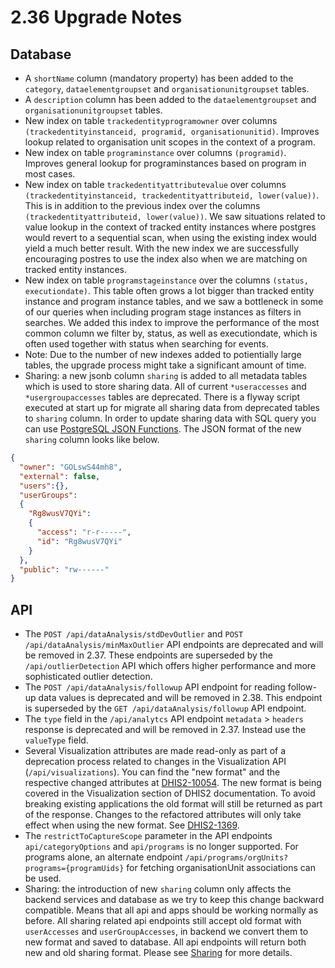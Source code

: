 # 2.36 Upgrade Notes

## Database

- A `shortName` column (mandatory property) has been added to the `category`, `dataelementgroupset` and `organisationunitgroupset` tables.
- A `description` column has been added to the `dataelementgroupset` and `organisationunitgroupset` tables.
- New index on table `trackedentityprogramowner` over columns `(trackedentityinstanceid, programid, organisationunitid)`. Improves lookup related to organisation unit scopes in the context of a program.
- New index on table `programinstance` over columns `(programid)`. Improves general lookup for programinstances based on program in most cases.
- New index on table `trackedentityattributevalue` over columns `(trackedentityinstanceid, trackedentityattributeid, lower(value))`. This is in addition to the previous index over the columns `(trackedentityattributeid, lower(value))`. We saw situations related to value lookup in the context of tracked entity instances where postgres would revert to a sequential scan, when using the existing index would yield a much better result. With the new index we are successfully encouraging postres to use the index also when we are matching on tracked entity instances.
- New index on table `programstageinstance` over the columns `(status, executiondate)`. This table often grows a lot bigger than tracked entity instance and program instance tables, and we saw a bottleneck in some of our queries when including program stage instances as filters in searches. We added this index to improve the performance of the most common column we filter by, status, as well as executiondate, which is often used together with status when searching for events.
- Note: Due to the number of new indexes added to potientially large tables, the upgrade process might take a significant amount of time.
- Sharing: a new jsonb column `sharing` is added to all metadata tables which is used to store sharing data. All of current `*useraccesses` and `*usergroupaccesses` tables are deprecated. There is a flyway script executed at start up for migrate all sharing data from deprecated tables to `sharing` column. In order to update sharing data with SQL query you can use [PostgreSQL JSON Functions](https://www.postgresql.org/docs/12/functions-json.html). The JSON format of the new `sharing` column looks like below. 
```json
{
  "owner": "GOLswS44mh8",
  "external": false,
  "users":{},
  "userGroups":
  {
    "Rg8wusV7QYi":
    {
      "access": "r-r-----",
      "id": "Rg8wusV7QYi"
    }
  },
  "public": "rw------"
}
```


## API

- The `POST /api/dataAnalysis/stdDevOutlier` and `POST /api/dataAnalysis/minMaxOutlier` API endpoints are deprecated and will be removed in 2.37. These endpoints are superseded by the `/api/outlierDetection` API which offers higher performance and more sophisticated outlier detection.
- The `POST /api/dataAnalysis/followup` API endpoint for reading follow-up data values is deprecated and will be removed in 2.38. This endpoint is superseded by the `GET /api/dataAnalysis/followup` API endpoint.
- The `type` field in the `/api/analytcs` API endpoint `metadata` > `headers` response is deprecated and will be removed in 2.37. Instead use the `valueType` field.
- Several Visualization attributes are made read-only as part of a deprecation process related to changes in the Visualization API (`/api/visualizations`). You can find the "new format" and the respective changed attributes at [DHIS2-10054](https://jira.dhis2.org/browse/DHIS2-10054). The new format is being covered in the Visualization section of DHIS2 documentation. To avoid breaking existing applications the old format will still be returned as part of the response. Changes to the refactored attributes will only take effect when using the new format. See [DHIS2-1369](https://jira.dhis2.org/browse/DHIS2-1369).
- The `restrictToCaptureScope` parameter in the API endpoints `api/categoryOptions` and `api/programs`  is no longer supported. For programs alone, an alternate endpoint `/api/programs/orgUnits?programs={programUids}` for fetching organisationUnit associations can be used. 
- Sharing: the introduction of new `sharing` column only affects the backend services and database as we try to keep this change backward compatible. Means that all api and apps should be working normally as before. All sharing related api endpoints still accept old format with `userAccesses` and `userGroupAccesses`, in backend we convert them to new format and saved to database. All api endpoints will return both new and old sharing format. Please see [Sharing](https://docs.dhis2.org/en/develop/using-the-api/dhis-core-version-237/sharing.html) for more details.
